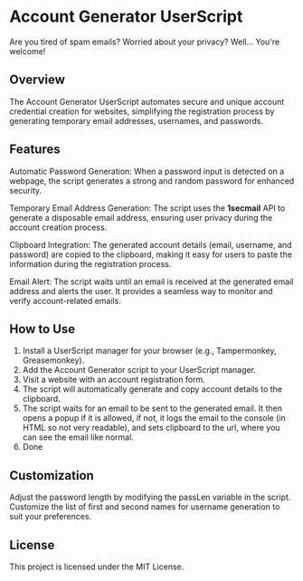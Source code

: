 # Account Generator UserScript
Are you tired of spam emails? Worried about your privacy? Well... You're welcome!

## Overview
The Account Generator UserScript automates secure and unique account credential creation for websites, simplifying the registration process by generating temporary email addresses, usernames, and passwords.

## Features
Automatic Password Generation: When a password input is detected on a webpage, the script generates a strong and random password for enhanced security.

Temporary Email Address Generation: The script uses the **1secmail** API to generate a disposable email address, ensuring user privacy during the account creation process.

Clipboard Integration: The generated account details (email, username, and password) are copied to the clipboard, making it easy for users to paste the information during the registration process.

Email Alert: The script waits until an email is received at the generated email address and alerts the user. It provides a seamless way to monitor and verify account-related emails.

## How to Use
1. Install a UserScript manager for your browser (e.g., Tampermonkey, Greasemonkey).
2. Add the Account Generator script to your UserScript manager.
3. Visit a website with an account registration form.
4. The script will automatically generate and copy account details to the clipboard.
5. The script waits for an email to be sent to the generated email. It then opens a popup if it is allowed, if not, it logs the email to the console (in HTML so not very readable), and sets clipboard to the url, where you can see the email like normal.
6. Done

## Customization
Adjust the password length by modifying the passLen variable in the script.
Customize the list of first and second names for username generation to suit your preferences.

## License
This project is licensed under the MIT License.
